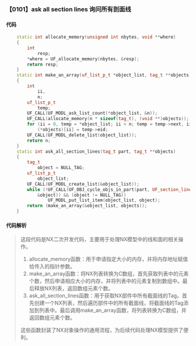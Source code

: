 ### 【0101】ask all section lines 询问所有剖面线

#### 代码

```cpp
    static int allocate_memory(unsigned int nbytes, void **where)  
    {  
        int  
            resp;  
        *where = UF_allocate_memory(nbytes, &resp);  
        return resp;  
    }  
    static int make_an_array(uf_list_p_t *object_list, tag_t **objects)  
    {  
        int  
            ii,  
            n;  
        uf_list_p_t  
            temp;  
        UF_CALL(UF_MODL_ask_list_count(*object_list, &n));  
        UF_CALL(allocate_memory(n * sizeof(tag_t), (void **)objects));  
        for (ii = 0, temp = *object_list; ii < n; temp = temp->next, ii++)  
            (*objects)[ii] = temp->eid;  
        UF_CALL(UF_MODL_delete_list(object_list));  
        return n;  
    }  
    static int ask_all_section_lines(tag_t part, tag_t **objects)  
    {  
        tag_t  
            object = NULL_TAG;  
        uf_list_p_t  
            object_list;  
        UF_CALL(UF_MODL_create_list(&object_list));  
        while (!UF_CALL(UF_OBJ_cycle_objs_in_part(part, UF_section_line_type,  
            &object)) && (object != NULL_TAG))  
                UF_MODL_put_list_item(object_list, object);  
        return (make_an_array(&object_list, objects));  
    }

```

#### 代码解析

> 这段代码是NX二次开发代码，主要用于处理NX模型中的线和面的相关操作。
>
> 1. allocate_memory函数：用于申请指定大小的内存，并将内存地址赋值给传入的指针参数。
> 2. make_an_array函数：将NX列表转换为C数组，首先获取列表中的元素个数，然后申请相应大小的内存，并将列表中的元素复制到数组中。最后释放NX列表，返回数组元素个数。
> 3. ask_all_section_lines函数：用于获取NX部件中所有截面线的Tag。首先创建一个NX列表，然后遍历部件中的所有截面线，将截面线的Tag添加到列表中。最后调用make_an_array函数，将列表转换为C数组，并返回数组元素个数。
>
> 这些函数封装了NX对象操作的通用流程，为后续代码处理NX模型提供了便利。
>
